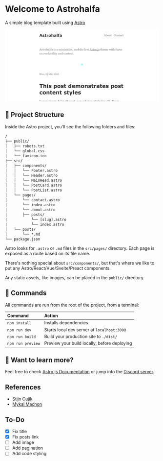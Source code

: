 # Welcome to Astrohalfa

A simple blog template built using [Astro](https://astro.build)

![screenshot](screenshot.png)

## 🚀 Project Structure

Inside the Astro project, you'll see the following folders and files:

```
/
├── public/
│   ├── robots.txt
│   └── global.css
│   └── favicon.ico
├── src/
│   ├── components/
│   │   └── Footer.astro
│   │   └── Header.astro
│   │   └── MainHead.astro
│   │   └── PostCard.astro
│   │   └── PostList.astro
│   └── pages/
│       └── contact.astro
│       └── index.astro
│       └── about.astro
│       ├── posts/
|           └── [slug].astro
|           └── index.astro
│   └── posts/
│       └── *.md
└── package.json
```

Astro looks for `.astro` or `.md` files in the `src/pages/` directory. Each page is exposed as a route based on its file name.

There's nothing special about `src/components/`, but that's where we like to put any Astro/React/Vue/Svelte/Preact components.

Any static assets, like images, can be placed in the `public/` directory.

## 🧞 Commands

All commands are run from the root of the project, from a terminal:

| Command           | Action                                       |
| :---------------- | :------------------------------------------- |
| `npm install`     | Installs dependencies                        |
| `npm run dev`     | Starts local dev server at `localhost:3000`  |
| `npm run build`   | Build your production site to `./dist/`      |
| `npm run preview` | Preview your build locally, before deploying |

## 👀 Want to learn more?

Feel free to check [Astro.js Documentation](https://docs.astro.build/) or jump into the [Discord server](https://astro.build/chat).

## References

- [Stijn Cujik](https://github.com/stijnvc/holo-alfa)
- [Mykal Machon](https://github.com/MykalMachon/Mykal.Codes)

## To-Do

- [x] Fix title
- [x] Fix posts link
- [ ] Add image
- [ ] Add pagination
- [ ] Add code styling
